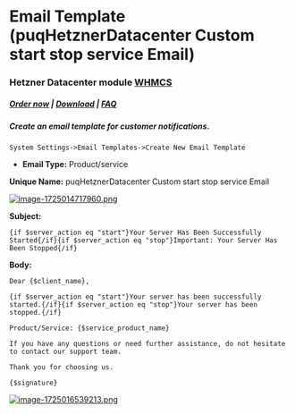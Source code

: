 # Email Template (puqHetznerDatacenter Custom start stop service Email)

### Hetzner Datacenter module **[WHMCS](https://puqcloud.com/link.php?id=77)**

#####  [Order now](https://puqcloud.com/whmcs-module-hetznerdatacenter.php) | [Download](https://download.puqcloud.com/WHMCS/servers/PUQ_WHMCS-HetznerDatacenter/) | [FAQ](https://faq.puqcloud.com/)

##### Create an email template for customer notifications.

```
System Settings->Email Templates->Create New Email Template
```

- **Email Type:** Product/service

**Unique Name:** puqHetznerDatacenter Custom start stop service Email

[![image-1725014717960.png](https://doc.puq.info/uploads/images/gallery/2024-08/scaled-1680-/image-1725014717960.png)](https://doc.puq.info/uploads/images/gallery/2024-08/image-1725014717960.png)

 **Subject:**

```
{if $server_action eq "start"}Your Server Has Been Successfully Started{/if}{if $server_action eq "stop"}Important: Your Server Has Been Stopped{/if}
```

**Body:**

```
Dear {$client_name},

{if $server_action eq "start"}Your server has been successfully started.{/if}{if $server_action eq "stop"}Your server has been stopped.{/if}

Product/Service: {$service_product_name}

If you have any questions or need further assistance, do not hesitate to contact our support team.

Thank you for choosing us.

{$signature}
```

[![image-1725016539213.png](https://doc.puq.info/uploads/images/gallery/2024-08/scaled-1680-/image-1725016539213.png)](https://doc.puq.info/uploads/images/gallery/2024-08/image-1725016539213.png)